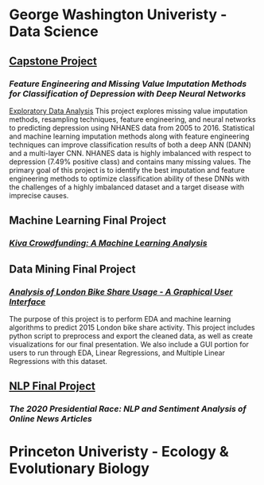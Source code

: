# George Washington Univeristy - Data Science
## [Capstone Project](https://github.com/csklaver/Capstone-Group6)
### *Feature Engineering and Missing Value Imputation Methods for Classification of Depression with Deep Neural Networks*
[Exploratory Data Analysis](https://csklaver.github.io/)
This project explores missing value imputation methods, resampling techniques, feature engineering, and neural networks to predicting depression using NHANES data from 2005 to 2016. Statistical and machine learning imputation methods along with feature engineering techniques can improve classification results of both a deep ANN (DANN) and a multi-layer CNN. NHANES data is highly imbalanced with respect to depression (7.49% positive class) and contains many missing values. The primary goal of this project is to identify the best imputation and feature engineering methods to optimize classification ability of these DNNs with the challenges of a highly imbalanced dataset and a target disease with imprecise causes.


## Machine Learning Final Project
### [*Kiva Crowdfunding: A Machine Learning Analysis*](https://github.com/csklaver/ML_Kiva_Crowdfunding)


## Data Mining Final Project
### [*Analysis of London Bike Share Usage - A Graphical User Interface*](https://github.com/csklaver/Data-Mining_GUI-Analysis)
The purpose of this project is to perform EDA and machine learning algorithms to predict 2015 London bike share activity. This project includes python script to preprocess and export the cleaned data, as well as create visualizations for our final presentation. We also include a GUI portion for users to run through EDA, Linear Regressions, and Multiple Linear Regressions with this dataset.


## [NLP Final Project](https://github.com/csklaver/NLP_The-2020-Presidential-Race)
### *The 2020 Presidential Race: NLP and Sentiment Analysis of Online News Articles*



# Princeton Univeristy - Ecology & Evolutionary Biology
